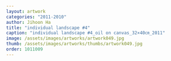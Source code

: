 ```yaml
---
layout: artwork
categories: "2011-2010"
author: Jihoon Ha
title: "individual landscape #4"
caption: "individual landscape #4_oil on canvas_32×40㎝_2011"
image: /assets/images/artworks/artwork049.jpg
thumb: /assets/images/artworks/thumbs/artwork049.jpg
order: 1011009
---
```

